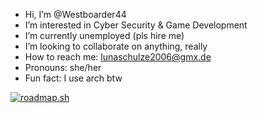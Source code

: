 - Hi, I’m @Westboarder44
- I’m interested in Cyber Security & Game Development
- I’m currently unemployed (pls hire me)
- I’m looking to collaborate on anything, really
- How to reach me: lunaschulze2006@gmx.de
- Pronouns: she/her
- Fun fact: I use arch btw

[![roadmap.sh](https://roadmap.sh/card/tall/6777db6870129741a8fff5b6?variant=dark&roadmaps=cyber-security%2Clinux)](https://roadmap.sh)
